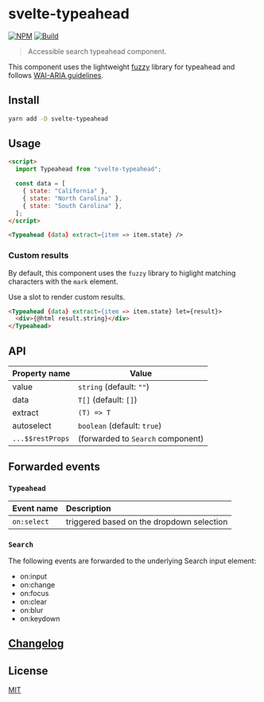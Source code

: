 # svelte-typeahead

[![NPM][npm]][npm-url]
[![Build][build]][build-badge]

> Accessible search typeahead component.

This component uses the lightweight [fuzzy](https://github.com/mattyork/fuzzy) library for typeahead and follows [WAI-ARIA guidelines](https://www.w3.org/TR/wai-aria-practices/examples/combobox/aria1.1pattern/listbox-combo.html).

## Install

```bash
yarn add -D svelte-typeahead
```

## Usage

```html
<script>
  import Typeahead from "svelte-typeahead";

  const data = [
    { state: "California" },
    { state: "North Carolina" },
    { state: "South Carolina" },
  ];
</script>

<Typeahead {data} extract={item => item.state} />
```

### Custom results

By default, this component uses the `fuzzy` library to higlight matching characters with the `mark` element.

Use a slot to render custom results.

```html
<Typeahead {data} extract={item => item.state} let={result}>
  <div>{@html result.string}</div>
</Typeahead>
```

## API

| Property name    | Value                            |
| ---------------- | -------------------------------- |
| value            | `string` (default: `""`)         |
| data             | `T[]` (default: `[]`)            |
| extract          | `(T) => T`                       |
| autoselect       | `boolean` (default: `true`)      |
| `...$$restProps` | (forwarded to `Search` component)|

## Forwarded events

### `Typeahead`

| Event name  | Description                               |
| :---------- | :---------------------------------------- |
| `on:select` | triggered based on the dropdown selection |

### `Search`

The following events are forwarded to the underlying Search input element:

- on:input
- on:change
- on:focus
- on:clear
- on:blur
- on:keydown

## [Changelog](CHANGELOG.md)

## License

[MIT](LICENSE)

[npm]: https://img.shields.io/npm/v/svelte-typeahead.svg?color=blue
[npm-url]: https://npmjs.com/package/svelte-typeahead
[build]: https://travis-ci.com/metonym/svelte-typeahead.svg?branch=master
[build-badge]: https://travis-ci.com/metonym/svelte-typeahead
